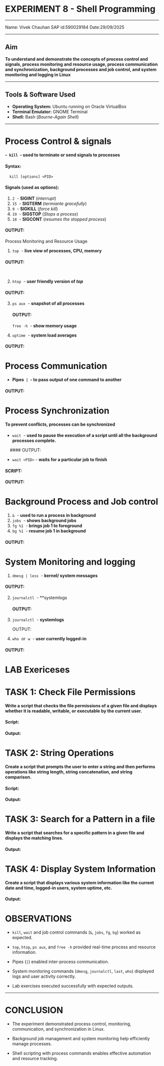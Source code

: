EXPERIMENT 8 - Shell Programming
================================



* * *

Name: Vivek Chauhan SAP id:590029184 Date:29/09/2025

* * *

Aim
---



**To understand and demonstrate the concepts of process control and signals, process monitoring and resource usage, process communication and synchronization, background processes and job control, and system monitoring and logging in Linux**

* * *

Tools & Software Used
---------------------



* **Operating System:** Ubuntu running on Oracle VirtualBox
* **Terminal Emulator:** GNOME Terminal
* **Shell:** Bash (_Bourne-Again Shell_)

* * *

Process Control & signals
=========================



#### -  `kill`  - used to terminate or send signals to processes



#### Syntax:

      kill [options] <PID>



#### Signals (used as options):



1. `2`  - **SIGINT** (_interrupt_)
2. `15`  - **SIGTERM** (_termiante gracefully_)
3. `9`  - **SIGKILL** (_force kill_)
4. `19`  - **SIGSTOP** (_Stops a process_)
5. `18`  - **SIGCONT** (_resumes the stopped process_)

#### OUTPUT:

 Process Monitoring and Resource Usage



1. `top`  - **live view of processes, CPU, memory**
   
   

#### OUTPUT:

        

2. `htop`  - **user friendly version of _top_**

#### OUTPUT:

3. `ps aux`  - **snapshot of all processes**
   
   #### OUTPUT:
   
   `free -h`  - **show memory usage**

4. `uptime`  - **system load averages**

#### OUTPUT:

Process Communication
=====================

* **Pipes  `|`  - to pass output of one command to another**

#### OUTPUT:

Process Synchronization
=======================



#### To prevent conflicts, processes can be synchronized



* `wait`  - **used to pause the execution of a script until all the background processes complete.**
  
  

     #### OUTPUT:



* `wait <PID>` - **waits for a particular job to finish**  
  
  

#### SCRIPT:

#### OUTPUT:

Background Process and Job control
==================================



1. `&`  - **used to run a process in background**
2. `jobs`  - **shows background jobs**
3. `fg %1`  - **brings job 1 to foreground**
4. `bg %1`  - **resume job 1 in background**

#### OUTPUT:

System Monitoring and logging
=============================



1. `dmesg | less`  - **kernel/ system messages**

#### OUTPUT:

2. `journalctl`  - **systemlogs
   
   #### OUTPUT:

3. `journalctl`  - **systemlogs**
   
   OUTPUT: 
   
   

4. `who`  or  `w`  - **user currently logged-in**

#### OUTPUT:

LAB Exericeses
==============

TASK 1: Check File Permissions
==============================



**Write a script that checks the file permissions of a given file and displays whether it is readable, writable, or executable by the current user.**  

#### Script:

#### Output:

TASK 2: String Operations
=========================



**Create a script that prompts the user to enter a string and then performs operations like string length, string concatenation, and string comparison.**  

#### Script:

#### Output:

TASK 3: Search for a Pattern in a file
=====================================



**Write a script that searches for a specific pattern in a given file and displays the matching lines.**

#### Output:

TASK 4: Display System Information
==================================



**Create a script that displays various system information like the current date and time, logged-in users, system uptime, etc.**



#### Output:

OBSERVATIONS
============



* `kill`, `wait` and job control commands (`&`, `jobs`, `fg`, `bg`) worked as expected.

* `top`, `htop`, `ps aux`, and `free -h` provided real-time process and resource information.

* Pipes (`|`) enabled inter-process communication.

* System monitoring commands (`dmesg`, `journalctl`, `last`, `who`) displayed logs and user activity correctly.

* Lab exercises executed successfully with expected outputs.

* * *

CONCLUSION
==========



* The experiment demonstrated process control, monitoring, communication, and synchronization in Linux.

* Background job management and system monitoring help efficiently manage processes.

* Shell scripting with process commands enables effective automation and resource tracking.
